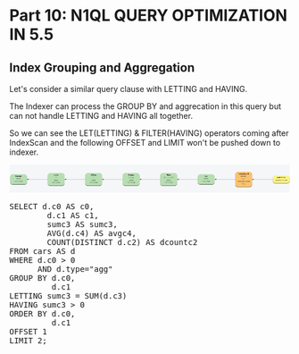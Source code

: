 # Part 10: N1QL QUERY OPTIMIZATION IN 5.5
  
## Index Grouping and Aggregation

Let's consider a similar query clause with LETTING and HAVING.

The Indexer can process the GROUP BY and aggrecation in this query but can not handle LETTING and HAVING all together.

So we can see the LET(LETTING) & FILTER(HAVING) operators coming after IndexScan and the following OFFSET and LIMIT won't be pushed down to indexer.


![LetHave](./lethave_gap.png)

<pre id="example">
SELECT d.c0 AS c0,
        d.c1 AS c1,
        sumc3 AS sumc3,
        AVG(d.c4) AS avgc4,
        COUNT(DISTINCT d.c2) AS dcountc2
FROM cars AS d
WHERE d.c0 > 0
      AND d.type="agg"
GROUP BY d.c0,
         d.c1
LETTING sumc3 = SUM(d.c3)
HAVING sumc3 > 0
ORDER BY d.c0,
         d.c1
OFFSET 1
LIMIT 2;
</pre>

